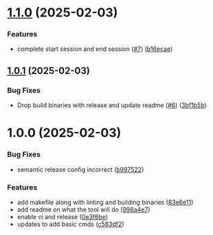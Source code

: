 # [1.1.0](https://github.com/chrisrob11/codeassistant/compare/v1.0.1...v1.1.0) (2025-02-03)


### Features

* complete start session and end session ([#7](https://github.com/chrisrob11/codeassistant/issues/7)) ([b16ecae](https://github.com/chrisrob11/codeassistant/commit/b16ecae6319c4aa73e869fc85395d01a8a1d56aa))

## [1.0.1](https://github.com/chrisrob11/codeassistant/compare/v1.0.0...v1.0.1) (2025-02-03)


### Bug Fixes

* Drop build binaries with release and update readme ([#6](https://github.com/chrisrob11/codeassistant/issues/6)) ([3bf1b5b](https://github.com/chrisrob11/codeassistant/commit/3bf1b5bdcd9a4e65d5233abaff3dacd195e76f80))

# 1.0.0 (2025-02-03)


### Bug Fixes

* semantic release config incorrect ([b997522](https://github.com/chrisrob11/codeassistant/commit/b99752253bb1a80d6889e8469c90d7ca77a558f1))


### Features

* add makefile along with linting and building binaries ([83e6e11](https://github.com/chrisrob11/codeassistant/commit/83e6e114dc77d24a1f73820c6a9be7392f645a4d))
* add readme on what the tool will do ([998a4e7](https://github.com/chrisrob11/codeassistant/commit/998a4e7b6fbe676d637fb18900531ee4ea5e3485))
* enable ci and release ([0e3f6be](https://github.com/chrisrob11/codeassistant/commit/0e3f6be4009633ba8b0eeaae662238808df44830))
* updates to add basic cmds ([c583df2](https://github.com/chrisrob11/codeassistant/commit/c583df2267eeb912ee073946a497b3545037a09e))
